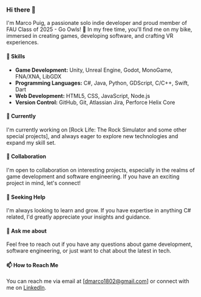 ### Hi there 👋

I'm Marco Puig, a passionate solo indie developer and proud member of FAU Class of 2025 - Go Owls! 🦉 In my free time, you'll find me on my bike, immersed in creating games, developing software, and crafting VR experiences.

#### 🔧 Skills

- **Game Development:** Unity, Unreal Engine, Godot, MonoGame, FNA/XNA, LibGDX
- **Programming Languages:** C#, Java, Python, GDScript, C/C++, Swift, Dart
- **Web Development:** HTML5, CSS, JavaScript, Node.js
- **Version Control:** GitHub, Git, Atlassian Jira, Perforce Helix Core

#### 🌱 Currently

I'm currently working on [Rock Life: The Rock Simulator and some other special projects], and always eager to explore new technologies and expand my skill set.

#### 👯 Collaboration

I'm open to collaboration on interesting projects, especially in the realms of game development and software engineering. If you have an exciting project in mind, let's connect!

#### 🤔 Seeking Help

I'm always looking to learn and grow. If you have expertise in anything C# related, I'd greatly appreciate your insights and guidance.

#### 💬 Ask me about

Feel free to reach out if you have any questions about game development, software engineering, or just want to chat about the latest in tech.

#### 📫 How to Reach Me

You can reach me via email at [dmarco1802@gmail.com] or connect with me on [LinkedIn](https://www.linkedin.com/in/marco-puig).
